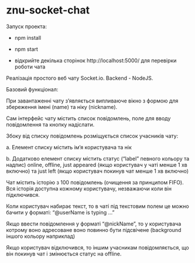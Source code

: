 # znu-socket-chat

Запуск проекта:

- npm install

- npm start

- відкрийте декілька сторінок http://localhost:5000/ для перевірки роботи чата

Реалізація простого веб чату Socket.io. Backend - NodeJS.

Базовий функціонал:

При завантаженні чату з’являється випливаюче вікно з формою для збереження імені (name) та ніку (nickname).

Сам інтерфейс чату містить список повідомлень, поле для вводу повідомлення та кнопку надіслати.

Збоку від списку повідомлень розміщується список учасників чату:

a. Елемент списку містить ім’я користувача та нік

b. Додатково елемент списку містить статус (“label” певного кольору та надпис) online, offline, just appeared (якщо користувач у чаті менше 1 хв включно) та just left (якщо користувач покинув чат менше 1 хв включно)

Чат містить історію з 100 повідомлень (очищення за принципом FIFO). Вся історія доступна кожному користувачу, незважаючи коли він підключився.

Коли користувач набирає текст, то в чаті під текстовим полем це можно бачити у форматі: “@userName is typing …”

Якщо ввести повідомлення у форматі “@nickName”, то у користувача котрому воно адресоване воно повинно бути підсвічене (background іншого кольору наприклад)

Якщо користувач відключився, то іншим учасникам повідомляється, що він покинув чат і змінюється статус на offline.
